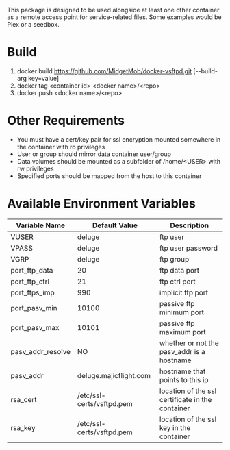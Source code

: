 This package is designed to be used alongside at least one other container as a remote access point for service-related files. Some examples would be Plex or a seedbox.

# Build
1. docker build https://github.com/MidgetMob/docker-vsftpd.git [--build-arg key=value]  
3. docker tag \<container id> \<docker name>/\<repo>  
3. docker push \<docker name>/\<repo>  

# Other Requirements
* You must have a cert/key pair for ssl encryption mounted somewhere in the container with ro privileges
* User or group should mirror data container user/group
* Data volumes should be mounted as a subfolder of /home/\<USER> with rw privileges
* Specified ports should be mapped from the host to this container

# Available Environment Variables
Variable Name | Default Value | Description
------------- | ------------- | -----------
VUSER | deluge | ftp user  
VPASS | deluge | ftp user password  
VGRP | deluge | ftp group  
port_ftp_data | 20 | ftp data port 
port_ftp_ctrl | 21 | ftp ctrl port  
port_ftps_imp | 990 | implicit ftp port  
port_pasv_min | 10100 | passive ftp minimum port  
port_pasv_max | 10101 | passive ftp maximum port
pasv_addr_resolve | NO | whether or not the pasv_addr is a hostname
pasv_addr | deluge.majicflight.com | hostname that points to this ip  
rsa_cert | /etc/ssl-certs/vsftpd.pem | location of the ssl certificate in the container  
rsa_key | /etc/ssl-certs/vsftpd.pem | location of the ssl key in the container
